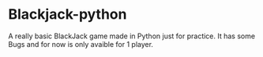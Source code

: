 # Blackjack-python
A really basic BlackJack game made in Python just for practice. It has some Bugs and for now is only avaible for 1 player.
